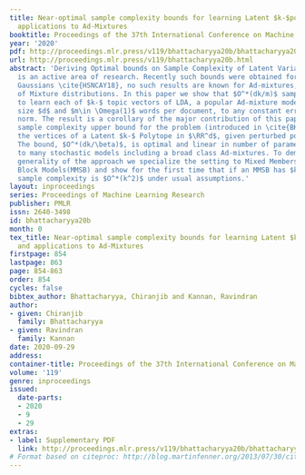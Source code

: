 ```yaml
---
title: Near-optimal sample complexity bounds for learning Latent $k-$polytopes and
  applications to Ad-Mixtures
booktitle: Proceedings of the 37th International Conference on Machine Learning
year: '2020'
pdf: http://proceedings.mlr.press/v119/bhattacharyya20b/bhattacharyya20b.pdf
url: http://proceedings.mlr.press/v119/bhattacharyya20b.html
abstract: 'Deriving Optimal bounds on Sample Complexity of Latent Variable models
  is an active area of research. Recently such bounds were obtained for Mixture of
  Gaussians \cite{HSNCAY18}, no such results are known for Ad-mixtures, a generalization
  of Mixture distributions. In this paper we show that $O^*(dk/m)$ samples are sufficient
  to learn each of $k-$ topic vectors of LDA, a popular Ad-mixture model, with vocabulary
  size $d$ and $m\in \Omega(1)$ words per document, to any constant error in $L_1$
  norm. The result is a corollary of the major contribution of this paper: the first
  sample complexity upper bound for the problem (introduced in \cite{BK20}) of learning
  the vertices of a Latent $k-$ Polytope in $\RR^d$, given perturbed points from it.
  The bound, $O^*(dk/\beta)$, is optimal and linear in number of parameters. It applies
  to many stochastic models including a broad class Ad-mixtures. To demonstrate the
  generality of the approach we specialize the setting to Mixed Membership Stochastic
  Block Models(MMSB) and show for the first time that if an MMSB has $k$ blocks, the
  sample complexity is $O^*(k^2)$ under usual assumptions.'
layout: inproceedings
series: Proceedings of Machine Learning Research
publisher: PMLR
issn: 2640-3498
id: bhattacharyya20b
month: 0
tex_title: Near-optimal sample complexity bounds for learning Latent $k-$polytopes
  and applications to Ad-Mixtures
firstpage: 854
lastpage: 863
page: 854-863
order: 854
cycles: false
bibtex_author: Bhattacharyya, Chiranjib and Kannan, Ravindran
author:
- given: Chiranjib
  family: Bhattacharyya
- given: Ravindran
  family: Kannan
date: 2020-09-29
address: 
container-title: Proceedings of the 37th International Conference on Machine Learning
volume: '119'
genre: inproceedings
issued:
  date-parts:
  - 2020
  - 9
  - 29
extras:
- label: Supplementary PDF
  link: http://proceedings.mlr.press/v119/bhattacharyya20b/bhattacharyya20b-supp.pdf
# Format based on citeproc: http://blog.martinfenner.org/2013/07/30/citeproc-yaml-for-bibliographies/
---
```

